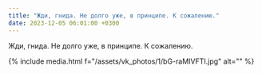 ```yaml
---
title: "Жди, гнида. Не долго уже, в принципе. К сожалению."
date: 2023-12-05 06:01:00 +0300
---
```


Жди, гнида. Не долго уже, в принципе. К сожалению.

{% include media.html f="/assets/vk_photos/1/bG-raMIVFTI.jpg" alt="" %}
